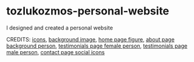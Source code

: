 # tozlukozmos-personal-website
 I designed and created a personal website
 
 CREDITS:
 [icons](https://fontawesome.com/),
 [background image](https://www.pexels.com/photo/silhouette-of-mountains-1323550/),
 [home page figure](https://www.figma.com/community/file/874561187582459048),
 [about page background person](https://www.figma.com/community/file/890735262593011799),
 [testimonials page female person](https://www.pexels.com/photo/selective-focus-photo-of-woman-1542085/),
 [testimonials page male person](https://www.pexels.com/photo/man-wearing-black-suit-jacket-and-pants-937481/),
 [contact page social icons](https://www.figma.com/community/file/984125074633747551)
